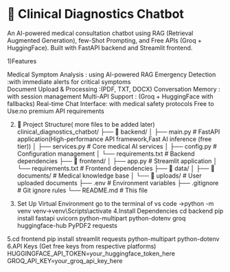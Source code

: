 # 🏥 Clinical Diagnostics Chatbot

An AI-powered medical consultation chatbot using RAG (Retrieval Augmented Generation), few-Shot Prompting, and Free APIs (Groq + HuggingFace). Built with FastAPI backend and Streamlit frontend.

1)Features

Medical Symptom Analysis : using AI-powered RAG 
Emergency Detection :with immediate alerts for critical symptoms  
Document Upload & Processing :(PDF, TXT, DOCX)
Conversation Memory : with session management
Multi-API Support : (Groq + HuggingFace with fallbacks)
Real-time Chat Interface: with medical safety protocols
Free to Use:no premium API requirements

2) 📁 Project Structure( more files to be added later)
clinical_diagnostics_chatbot/
├── 📁 backend/
│ ├── main.py # FastAPI application(High-performance API framework,Fast AI inference (free tier))
│ ├── services.py # Core medical AI services
│ ├── config.py # Configuration management
│ └── requirements.txt # Backend dependencies
├── 📁 frontend/
│ ├── app.py # Streamlit application
│ └── requirements.txt # Frontend dependencies
├── 📁 data/
│ ├── 📁 documents/ # Medical knowledge base
│ └── 📁 uploads/ # User uploaded documents
├── .env # Environment variables
├── .gitignore # Git ignore rules
└── README.md # This file

3. Set Up Virtual Environment
   go to the terminal of vs code ->python -m venv venv->venv\Scripts\activate
4.Install Dependencies
cd backend
pip install fastapi uvicorn python-multipart python-dotenv groq huggingface-hub PyPDF2 requests

5.cd frontend
pip install streamlit requests python-multipart python-dotenv
 6.API Keys (Get free keys from respective platforms)
HUGGINGFACE_API_TOKEN=your_huggingface_token_here
GROQ_API_KEY=your_groq_api_key_here
   
